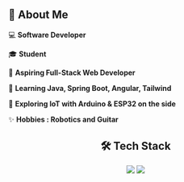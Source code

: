 <h2 align="left"><strong>🙋 About Me</strong></h2>

<div>
      <p>💻 <strong>Software Developer</strong></p>
      <p>🎓 <strong>Student</strong></p>
      <p>🎯 <strong>Aspiring Full-Stack Web Developer</strong></p>
      <p>🌱 <strong>Learning Java, Spring Boot, Angular, Tailwind</strong></p>
      <p>🚀 <strong>Exploring IoT with Arduino & ESP32 on the side</strong></p>
      <p>✨ <strong>Hobbies : Robotics and Guitar</strong></p>
</div>

<div align="center">
      <h2>🛠️ Tech Stack</h2>
      <img src="https://skillicons.dev/icons?i=git,idea,postgres,tailwind,java,spring"/>
      <img src="https://skillicons.dev/icons?i=angular,typescript,arduino,postman,figma"/>
</div>




